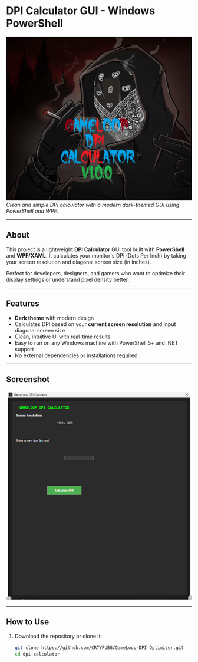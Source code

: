 # DPI Calculator GUI - Windows PowerShell

![DPI Calculator Banner](https://raw.githubusercontent.com/CRTYPUBG/GameLoop-DPI-Optimizer/refs/heads/main/ic/icon.jpg)  
*Clean and simple DPI calculator with a modern dark-themed GUI using PowerShell and WPF.*

---

## About

This project is a lightweight **DPI Calculator** GUI tool built with **PowerShell** and **WPF/XAML**. It calculates your monitor's DPI (Dots Per Inch) by taking your screen resolution and diagonal screen size (in inches).

Perfect for developers, designers, and gamers who want to optimize their display settings or understand pixel density better.

---

## Features

- **Dark theme** with modern design  
- Calculates DPI based on your **current screen resolution** and input diagonal screen size  
- Clean, intuitive UI with real-time results  
- Easy to run on any Windows machine with PowerShell 5+ and .NET support  
- No external dependencies or installations required  

---

## Screenshot

![Screenshot](https://raw.githubusercontent.com/CRTYPUBG/GameLoop-DPI-Optimizer/refs/heads/main/ic/Screenshot.png)

---

## How to Use

1. Download the repository or clone it:

   ```bash
   git clone https://github.com/CRTYPUBG/GameLoop-DPI-Optimizer.git
   cd dpi-calculator
